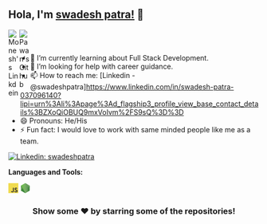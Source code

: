 ## Hola, I'm [swadesh patra!](https://swadesh.patra961@gmail.com/) 👋
<a href="https://www.linkedin.com/in/https://www.linkedin.com/in/swadesh-patra-037096140?lipi=urn%3Ali%3Apage%3Ad_flagship3_profile_view_base_contact_details%3BPyy7J7mhQPqc6XPJRhcy9Q%3D%3D/">
  <img align="left" alt="Monesh's Linkdein" width="22px" src="https://cdn.jsdelivr.net/npm/simple-icons@v3/icons/linkedin.svg" />
</a>
<a href="https://github.com/swadeshpatra">
  <img align="left" alt="Pawan's Github" width="22px" src="https://cdn.jsdelivr.net/npm/simple-icons@v3/icons/github.svg" />
</a>

<br/>
<br/>



- 🌱 I’m currently learning about Full Stack Development.
- 🤔 I’m looking for help with career guidance.
- 📫 How to reach me: [Linkedin - @swadeshpatra]https://www.linkedin.com/in/swadesh-patra-037096140?lipi=urn%3Ali%3Apage%3Ad_flagship3_profile_view_base_contact_details%3BZXoQiOBUQ9mxVoIvm%2FS9sQ%3D%3D
- 😄 Pronouns: He/His
- ⚡ Fun fact: I would love to work with same minded people like me as a team.

[![Linkedin: swadeshpatra](https://img.shields.io/badge/-swadeshpatra-blue?style=flat-square&logo=Linkedin&logoColor=white&link=https://https://www.linkedin.com/in/swadesh-patra-037096140?lipi=urn%3Ali%3Apage%3Ad_flagship3_profile_view_base_contact_details%3BZXoQiOBUQ9mxVoIvm%2FS9sQ%3D%3D/)](https://www.linkedin.com/in/https://www.linkedin.com/in/swadesh-patra-037096140/)



**Languages and Tools:**  

<code><img height="20" src="https://raw.githubusercontent.com/github/explore/80688e429a7d4ef2fca1e82350fe8e3517d3494d/topics/javascript/javascript.png"></code>
<code><img height="20" src="https://raw.githubusercontent.com/github/explore/80688e429a7d4ef2fca1e82350fe8e3517d3494d/topics/nodejs/nodejs.png"></code>    


<div align="center">

### Show some ❤️ by starring some of the repositories!

</div>
